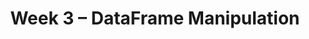 ---
    title: Week 3 – DataFrame Manipulation
    weekNumber: 3
    days:
      - date: 2021-4-11
        events:
          "**LEC 7**{: .label .label-lecture } Data Granularity":
            "[Ch. 5.1-5.2](https://notes.dsc80.com/content/05/introduction.html)"
                
          "**Lab 2**{: .label .label-lab } **Pandas (due 4/11)**":
      - date: 2021-4-13
        events:
          "**LEC 8**{: .label .label-lecture } Combining Data":
            "[Ch. 5.3](https://notes.dsc80.com/content/05/appending-data.html)"
                
          "**DIS 3**{: .label .label-disc } **Visualization (due 4/16)**":
      - date: 2021-4-14
        events:
          "**PROJ 1**{: .label .label-proj } **Calculating Grades (due 4/14)**":
      - date: 2021-4-15
        events:
          "**LEC 9**{: .label .label-lecture } More Combining Data":
            "[Ch. 5.4](https://notes.dsc80.com/content/05/joining-data.html)"
                
---